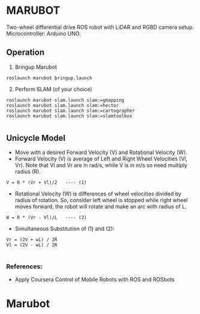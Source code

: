 # MARUBOT
Two-wheel differential drive ROS robot with LiDAR and RGBD camera setup.
Microcontroller: Arduino UNO.

## Operation
1. Bringup Marubot
~~~
roslaunch marubot bringup.launch
~~~
2. Perform SLAM (of your choice)
~~~
roslaunch marubot slam.launch slam:=gmapping
roslaunch marubot slam.launch slam:=hector
roslaunch marubot slam.launch slam:=cartographer
roslaunch marubot slam.launch slam:=slamtoolbox
~~~

#
## Unicycle Model
- Move with a desired Forward Velocity (V) and Rotational Velocity (W).
- Forward Velocity (V) is average of Left and Right Wheel Velocities (Vl, Vr). Note that Vl and Vr are in rad/s, while V is in m/s so need multiply radius (R). 
~~~
V = R * (Vr + Vl)/2   ---- (1)
~~~
- Rotational Velocity (W) is differences of wheel velocities divided by radius of rotation. So, consider left wheel is stopped while right wheel moves forward, the robot will rotate and make an arc with radius of L.
~~~
W = R * (Vr - Vl)/L   ---- (2)
~~~
- Simultaneous Substitution of (1) and (2):
~~~
Vr = (2V + wL) / 2R
Vl = (2V - wL) / 2R
~~~

#
### References:
- Apply Coursera Control of Mobile Robots with ROS and ROSbots
# Marubot
